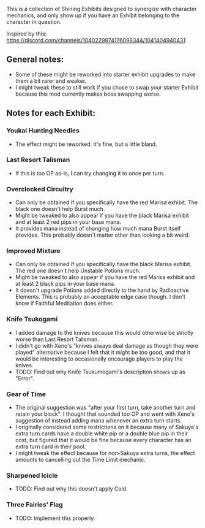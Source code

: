 This is a collection of Shining Exhibits designed to synergize with character mechanics, and only show up if you have an Exhibit belonging to the character in question.

Inspired by this: https://discord.com/channels/1040229874176098344/1041404940431

## General notes:

* Some of these might be reworked into starter exhibit upgrades to make them a bit rarer and weaker.
* I might tweak these to still work if you chose to swap your starter Exhibit because this mod currently makes boss swapping worse. 

## Notes for each Exhibit:

### Youkai Hunting Needles

* The effect might be reworked. It's fine, but a little bland.

### Last Resort Talisman

* If this is too OP as-is, I can try changing it to once per turn.

### Overclocked Circuitry

* Can only be obtained if you specifically have the red Marisa exhibit. The black one doesn't help Burst much.
* Might be tweaked to also appear if you have the black Marisa exhibit and at least 2 red pips in your base mana.
* It provides mana instead of changing how much mana Burst itself provides. This probably doesn't matter other than looking a bit weird.

### Improved Mixture

* Can only be obtained if you specifically have the black Marisa exhibit. The red one doesn't help Unstable Potions much.
* Might be tweaked to also appear if you have the red Marisa exhibit and at least 2 black pips in your base mana.
* It doesn't upgrade Potions added directly to the hand by Radioactive Elements. This is probably an acceptable edge case though. I don't know if Faithful Meditation does either.

### Knife Tsukogami
* I added damage to the knives because this would otherwise be strictly worse than Last Resort Talisman.
* I didn't go with Xeno's "knives always deal damage as though they were played" alternative because I felt that it might be too good, and that it would be interesting to occasionally encourage players to play the knives.
* TODO: Find out why Knife Tsukumogami's description shows up as "Error".

### Gear of Time
* The original suggestion was "after your first turn, take another turn and retain your block". I thought that sounded too OP and went with Xeno's suggestion of instead adding mana whenever an extra turn starts.
* I originally considered some restrictions on it because many of Sakuya's extra turn cards have a double white pip or a double blue pip in their cost, but figured that it would be fine because every character has an extra turn card in their pool.
* I might tweak the effect because for non-Sakuya extra turns, the effect amounts to cancelling out the Time Limit mechanic.


### Sharpened Icicle
* TODO: Find out why this doesn't apply Cold.


### Three Fairies' Flag
* TODO: Implement this properly.

